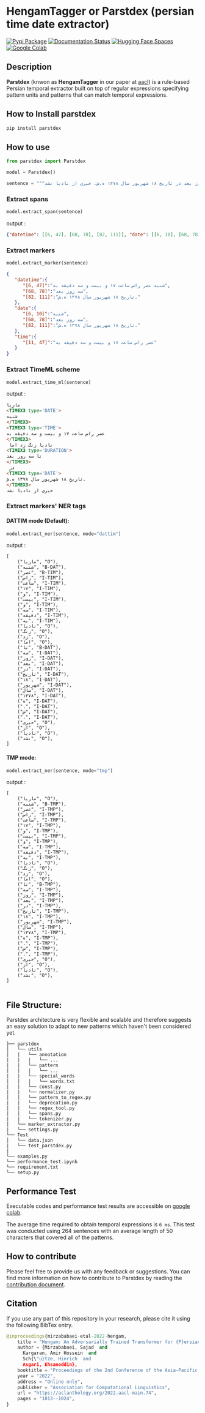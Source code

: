 # HengamTagger or Parstdex (persian time date extractor)

[![Pypi Package](https://badgen.net/pypi/v/parstdex)](https://pypi.org/project/parstdex/)
[![Documentation Status](https://readthedocs.org/projects/parstdex/badge/?version=latest)](https://parstdex.readthedocs.io)
[![Hugging Face Spaces](https://img.shields.io/badge/%F0%9F%A4%97%20Hugging%20Face-Spaces-blue)](https://huggingface.co/spaces/kargaranamir/parstdex)
[![Google Colab](https://colab.research.google.com/assets/colab-badge.svg)](https://colab.research.google.com/github/kargaranamir/parstdex/blob/main/performance_test.ipynb)

## Description 
**Parstdex** (knwon as **HengamTagger** in our paper at [aacl](https://aclanthology.org/2022.aacl-main.74/)) is a rule-based Persian temporal extractor built on top of regular expressions specifying pattern units and patterns that can match temporal expressions. 

## How to Install parstdex

```bash
pip install parstdex
```

## How to use

```python
from parstdex import Parstdex

model = Parstdex()

sentence = """ماریا شنبه عصر راس ساعت ۱۷ و بیست و سه دقیقه به نادیا زنگ زد اما تا سه روز بعد در تاریخ ۱۸ شهریور سال ۱۳۷۸ ه.ش. خبری از نادیا نشد"""
```
### Extract spans
```python
model.extract_span(sentence)
```
output :
```json
{"datetime": [[6, 47], [68, 78], [82, 111]], "date": [[6, 10], [68, 78], [82, 111]], "time": [[11, 47]]}
```

### Extract markers
```python
model.extract_marker(sentence)
```

```json
{
   "datetime":{
      "[6, 47]":"شنبه عصر راس ساعت ۱۷ و بیست و سه دقیقه به",
      "[68, 78]":"سه روز بعد",
      "[82, 111]":"تاریخ ۱۸ شهریور سال ۱۳۷۸ ه.ش."
   },
   "date":{
      "[6, 10]":"شنبه",
      "[68, 78]":"سه روز بعد",
      "[82, 111]":"تاریخ ۱۸ شهریور سال ۱۳۷۸ ه.ش."
   },
   "time":{
      "[11, 47]":"عصر راس ساعت ۱۷ و بیست و سه دقیقه به"
   }
}
```

### Extract TimeML scheme
```python
model.extract_time_ml(sentence)
```
output :
```html
ماریا 
<TIMEX3 type='DATE'>
شنبه
</TIMEX3>
<TIMEX3 type='TIME'>
عصر راس ساعت ۱۷ و بیست و سه دقیقه به
</TIMEX3>
 نادیا زنگ زد اما 
<TIMEX3 type='DURATION'>
تا سه روز بعد
</TIMEX3>
 در 
<TIMEX3 type='DATE'>
تاریخ ۱۸ شهریور سال ۱۳۷۸ ه.ش.
</TIMEX3>
خبری از نادیا نشد
```


### Extract markers' NER tags
#### DATTIM mode (Default):
```python
model.extract_ner(sentence, mode="dattim")
```
output :
```
[
    ("ماریا", "O"),
    ("شنبه", "B-DAT"),
    ("عصر", "B-TIM"),
    ("راس", "I-TIM"),
    ("ساعت", "I-TIM"),
    ("۱۷", "I-TIM"),
    ("و", "I-TIM"),
    ("بیست", "I-TIM"),
    ("و", "I-TIM"),
    ("سه", "I-TIM"),
    ("دقیقه", "I-TIM"),
    ("به", "I-TIM"),
    ("نادیا", "O"),
    ("زنگ", "O"),
    ("زد", "O"),
    ("اما", "O"),
    ("تا", "B-DAT"),
    ("سه", "I-DAT"),
    ("روز", "I-DAT"),
    ("بعد", "I-DAT"),
    ("در", "I-DAT"),
    ("تاریخ", "I-DAT"),
    ("۱۸", "I-DAT"),
    ("شهریور", "I-DAT"),
    ("سال", "I-DAT"),
    ("۱۳۷۸", "I-DAT"),
    ("ه", "I-DAT"),
    (".", "I-DAT"),
    ("ش", "I-DAT"),
    (".", "I-DAT"),
    ("خبری", "O"),
    ("از", "O"),
    ("نادیا", "O"),
    ("نشد", "O"),
]

```

#### TMP mode:
```python
model.extract_ner(sentence, mode="tmp")
```
output :
```
[
    ("ماریا", "O"),
    ("شنبه", "B-TMP"),
    ("عصر", "I-TMP"),
    ("راس", "I-TMP"),
    ("ساعت", "I-TMP"),
    ("۱۷", "I-TMP"),
    ("و", "I-TMP"),
    ("بیست", "I-TMP"),
    ("و", "I-TMP"),
    ("سه", "I-TMP"),
    ("دقیقه", "I-TMP"),
    ("به", "I-TMP"),
    ("نادیا", "O"),
    ("زنگ", "O"),
    ("زد", "O"),
    ("اما", "O"),
    ("تا", "B-TMP"),
    ("سه", "I-TMP"),
    ("روز", "I-TMP"),
    ("بعد", "I-TMP"),
    ("در", "I-TMP"),
    ("تاریخ", "I-TMP"),
    ("۱۸", "I-TMP"),
    ("شهریور", "I-TMP"),
    ("سال", "I-TMP"),
    ("۱۳۷۸", "I-TMP"),
    ("ه", "I-TMP"),
    (".", "I-TMP"),
    ("ش", "I-TMP"),
    (".", "I-TMP"),
    ("خبری", "O"),
    ("از", "O"),
    ("نادیا", "O"),
    ("نشد", "O"),
]


```

## File Structure:
Parstdex architecture is very flexible and scalable and therefore suggests an easy solution to adapt to new patterns which haven't been considered yet.
```
├── parstdex                 
│   └── utils
|   |   └── annotation
|   |   |   └── ...
|   |   └── pattern
|   |   |   └── ...
|   |   └── special_words
|   |   |   └── words.txt
|   |   └── const.py
|   |   └── normalizer.py
|   |   └── pattern_to_regex.py
|   |   └── deprecation.py
|   |   └── regex_tool.py
|   |   └── spans.py
|   |   └── tokenizer.py
|   └── marker_extractor.py
|   └── settings.py
└── Test           
│   └── data.json
|   └── test_parstdex.py
|      
└── examples.py
└── performance_test.ipynb
└── requirement.txt
└── setup.py
```

## Performance Test 
Executable codes and performance test results are accessible on [google colab](https://colab.research.google.com/github/kargaranamir/parstdex/blob/main/performance_test.ipynb).

The average time required to obtain temporal expressions is `6 ms`. This test was conducted using 264 sentences with an average length of 50 characters that covered all of the patterns.

## How to contribute

Please feel free to provide us with any feedback or suggestions.  You can find more information on how to contribute to Parstdex by reading the 
[contribution document](https://github.com/kargaranamir/parstdex/blob/main/contributing.md).

## Citation

If you use any part of this repository in your research, please cite it using the following BibTex entry.
```python
@inproceedings{mirzababaei-etal-2022-hengam,
    title = "Hengam: An Adversarially Trained Transformer for {P}ersian Temporal Tagging",
    author = {Mirzababaei, Sajad  and
      Kargaran, Amir Hossein  and
      Sch{\"u}tze, Hinrich  and
      Asgari, Ehsaneddin},
    booktitle = "Proceedings of the 2nd Conference of the Asia-Pacific Chapter of the Association for Computational Linguistics and the 12th International Joint Conference on Natural Language Processing",
    year = "2022",
    address = "Online only",
    publisher = "Association for Computational Linguistics",
    url = "https://aclanthology.org/2022.aacl-main.74",
    pages = "1013--1024",
}
```
